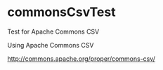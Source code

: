 commonsCsvTest
==============
Test for Apache Commons CSV

Using Apache Commons CSV

 http://commons.apache.org/proper/commons-csv/